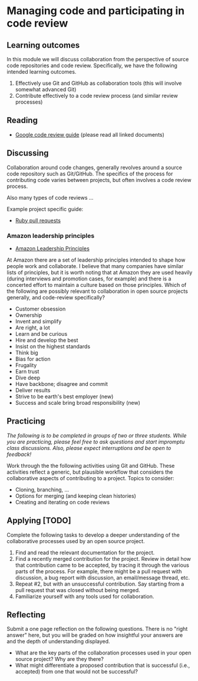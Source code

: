 # Managing code and participating in code review

## Learning outcomes

In this module we will discuss collaboration from the perspective of source code repositories and code review. Specifically, we have the following intended learning outcomes.

1. Effectively use Git and GitHub as collaboration tools (this will involve somewhat advanced Git)
2. Contribute effectively to a code review process (and similar review processes)

## Reading

* [Google code review guide](https://google.github.io/eng-practices/) (please read all linked documents)

## Discussing

Collaboration around code changes, generally revolves around a source code repository such as Git/GitHub. The specifics of the process for contributing code varies between projects, but often involves a code review process.

Also many types of code reviews ...

Example project specific guide:

* [Ruby pull requests](https://github.com/ruby/ruby/pulls)

### Amazon leadership principles

* [Amazon Leadership Principles](https://www.amazon.jobs/content/en/our-workplace/leadership-principles)

At Amazon there are a set of leadership principles intended to shape how people work and collaborate. I believe that many companies have similar lists of principles, but it is worth noting that at Amazon they are used heavily (during interviews and promotion cases, for example) and there is a concerted effort to maintain a culture based on those principles. Which of the following are possibly relevant to collaboration in open source projects generally, and code-review specifically?

* Customer obsession
* Ownership
* Invent and simplify
* Are right, a lot
* Learn and be curious
* Hire and develop the best
* Insist on the highest standards
* Think big
* Bias for action
* Frugality
* Earn trust
* Dive deep
* Have backbone; disagree and commit
* Deliver results
* Strive to be earth's best employer (new)
* Success and scale bring broad responsibility (new)

## Practicing

*The following is to be completed in groups of two or three students. While you are practicing, please feel free to ask questions and start impromptu class discussions. Also, please expect interruptions and be open to feedback!*

Work through the the following activities using Git and GitHub. These activities reflect a generic, but plausible workflow that considers the collaborative aspects of contributing to a project. Topics to consider:

* Cloning, branching, ...
* Options for merging (and keeping clean histories)
* Creating and iterating on code reviews

## Applying [TODO]

Complete the following tasks to develop a deeper understanding of the collaborative processes used by an open source project.

1. Find and read the relevant documentation for the project.
2. Find a recently merged contribution for the project. Review in detail how that contribution came to be accepted, by tracing it through the various parts of the process. For example, there might be a pull request with discussion, a bug report with discussion, an email/message thread, etc.
3. Repeat #2, but with an unsuccessful contribution. Say starting from a pull request that was closed without being merged.
4. Familiarize yourself with any tools used for collaboration.

## Reflecting

Submit a one page reflection on the following questions. There is no "right answer" here, but you will be graded on how insightful your answers are and the depth of understanding displayed.

* What are the key parts of the collaboration processes used in your open source project? Why are they there?
* What might differentiate a proposed contribution that is successful (i.e., accepted) from one that would not be successful?

